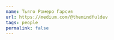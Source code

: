 ```yaml
---
name: Тьяго Ромеро Гарсия
url: https://medium.com/@themindfuldev
tags: people
permalink: false
---
```

